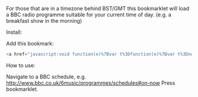 For those that are in a timezone behind BST/GMT this bookmarklet will load a BBC radio programme suitable for your current time of day. (e.g. a breakfast show in the morning)

Install:

Add this bookmark:

```javascript
<a href="javascript:void function(e)%7Bvar t%3Dfunction(e)%7Bvar t%3Dnew Date%3Bt.setTime(t.getTime()-60*(t.getTimezoneOffset()%2B60)*1e3),e(".broadcast").each(function(a)%7Bvar n%3Dnew Date(e(this).find(".broadcast__info").find("h3").attr("content")),o%3Dnew Date(e(this).find(".broadcast__info").find("meta").attr("content"))%3Bif(t>n%26%26o>t)%7Bvar r%3D(t.getTime()-n.getTime())/1e3,i%3DMath.floor(r/3600)%3Br-%3D3600*i%3Bvar f%3DMath.floor(r/60)%3Br-%3D60*f%3Bvar c%3DMath.floor(r)%3Bwindow.location.href%3De(this).find(".programme").attr("resource")%2B"%23playt%3D"%2Bi%2B"h"%2Bf%2B"m"%2Bc%2B"s"%7D%7D)%7D,a%3De%26%26e.fn%26%26parseFloat(e.fn.jquery)>%3D1.7%3Bif(a)t(e)%3Belse%7Bvar n%3Ddocument.createElement("script")%3Bn.src%3D"//ajax.googleapis.com/ajax/libs/jquery/1/jquery.js",n.onload%3Dn.onreadystatechange%3Dfunction()%7Bvar e%3Dthis.readyState%3Be%26%26"loaded"!%3D%3De%26%26"complete"!%3D%3De%7C%7Ct(jQuery.noConflict())%7D%7Ddocument.getElementsByTagName("head")%5B0%5D.appendChild(n)%7D(window.jQuery)%3B)">Radio Expat</a>
```

How to use:

Navigate to a BBC schedule, e.g. http://www.bbc.co.uk/6music/programmes/schedules#on-now
Press bookmarklet.
